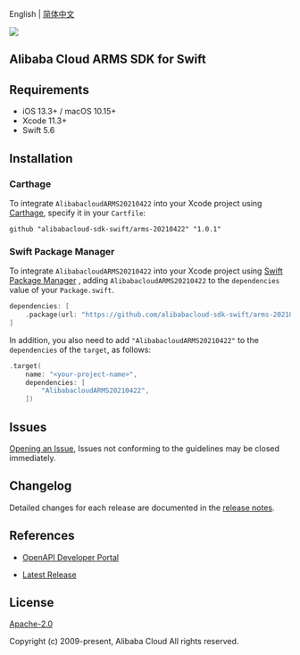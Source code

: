 English | [简体中文](README-CN.md)

![](https://aliyunsdk-pages.alicdn.com/icons/AlibabaCloud.svg)

## Alibaba Cloud ARMS SDK for Swift

## Requirements

- iOS 13.3+ / macOS 10.15+
- Xcode 11.3+
- Swift 5.6

## Installation

### Carthage

To integrate `AlibabacloudARMS20210422` into your Xcode project using [Carthage](https://github.com/Carthage/Carthage), specify it in your `Cartfile`:

```ogdl
github "alibabacloud-sdk-swift/arms-20210422" "1.0.1"
```

### Swift Package Manager

To integrate `AlibabacloudARMS20210422` into your Xcode project using [Swift Package Manager](https://swift.org/package-manager/) , adding `AlibabacloudARMS20210422` to the `dependencies` value of your `Package.swift`.

```swift
dependencies: [
    .package(url: "https://github.com/alibabacloud-sdk-swift/arms-20210422.git", from: "1.0.1")
]
```

In addition, you also need to add `"AlibabacloudARMS20210422"` to the `dependencies` of the `target`, as follows:

```swift
.target(
    name: "<your-project-name>",
    dependencies: [
        "AlibabacloudARMS20210422",
    ])
```

## Issues

[Opening an Issue](https://github.com/alibabacloud-sdk-swift/arms-20210422/issues/new), Issues not conforming to the guidelines may be closed immediately.

## Changelog

Detailed changes for each release are documented in the [release notes](./ChangeLog.txt).

## References

* [OpenAPI Developer Portal](https://next.api.alibabacloud.com/home)
- [Latest Release](https://github.com/alibabacloud-sdk-swift/arms-20210422)

## License

[Apache-2.0](http://www.apache.org/licenses/LICENSE-2.0)

Copyright (c) 2009-present, Alibaba Cloud All rights reserved.
